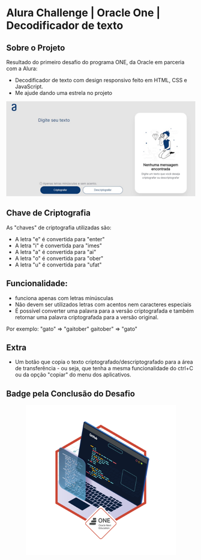 # Alura Challenge | Oracle One | Decodificador de texto
###

Sobre o Projeto
---
Resultado do primeiro desafio do programa ONE, da Oracle em parceria com a Alura:
- Decodificador de texto com design responsivo feito em HTML, CSS e JavaScript.
- Me ajude dando uma estrela no projeto

<p align="center" >
     <img width="600" heigth="600" src="https://github.com/Raypher/Decodificador-de-Texto/blob/main/assets/img/Captura-de-tela.jpg">
</p>

Chave de Criptografia
---

As "chaves" de criptografia utilizadas são:<br>
- A letra "e" é convertida para "enter"<br>
- A letra "i" é convertida para "imes"<br>
- A letra "a" é convertida para "ai"<br>
- A letra "o" é convertida para "ober"<br>
- A letra "u" é convertida para "ufat"<br>

Funcionalidade:
---
- funciona apenas com letras minúsculas
- Não devem ser utilizados letras com acentos nem caracteres especiais
- É possível converter uma palavra para a versão criptografada e também retornar uma palavra criptografada para a versão original.

Por exemplo:
"gato" => "gaitober"
gaitober" => "gato"

Extra
---
- Um botão que copia o texto criptografado/descriptografado para a área de transferência - ou seja, que tenha a mesma funcionalidade do ctrl+C ou da opção "copiar" do menu dos aplicativos. 

Badge pela Conclusão do Desafio
---
<p align="center">
     <img width="400" heigth="400" src="https://github.com/Raypher/Decodificador-de-Texto/blob/main/assets/img/badge-challenge-1.png">
</p>
